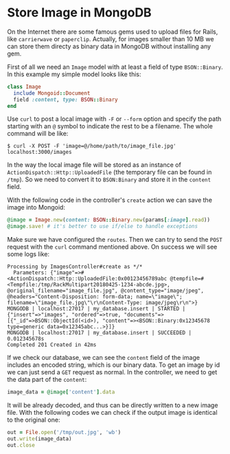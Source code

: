 # Store Image in MongoDB

On the Internet there are some famous gems used to upload files for Rails, like `carrierwave` or `paperclip`. Actually, for images smaller than 10 MB we can store them directy as binary data in MongoDB without installing any gem.

First of all we need an `Image` model with at least a field of type `BSON::Binary`. In this example my simple model looks like this:

```ruby
class Image
  include Mongoid::Document
  field :content, type: BSON::Binary
end
```

Use `curl` to post a local image with `-F` or `--form` option and specify the path starting with an `@` symbol to indicate the rest to be a filename. The whole command will be like:

```console
$ curl -X POST -F 'image=@/home/path/to/image_file.jpg' localhost:3000/images
```

In the way the local image file will be stored as an instance of `ActionDispatch::Http::UploadedFile` (the temporary file can be found in `/tmp`). So we need to convert it to `BSON:Binary` and store it in the `content` field.

With the following code in the controller's `create` action we can save the image into Mongoid:

```ruby
@image = Image.new(content: BSON::Binary.new(params[:image].read))
@image.save! # it's better to use if/else to handle exceptions
```

Make sure we have configured the `routes`. Then we can try to send the `POST` request with the `curl` command mentioned above. On success we will see some logs like:

```console
Processing by ImagesController#create as */*
  Parameters: {"image"=>#<ActionDispatch::Http::UploadedFile:0x00123456789abc @tempfile=#<Tempfile:/tmp/RackMultipart20180425-1234-abcde.jpg>, @original_filename="image_file.jpg", @content_type="image/jpeg", @headers="Content-Disposition: form-data; name=\"image\"; filename=\"image_file.jpg\"\r\nContent-Type: image/jpeg\r\n">}
MONGODB | localhost:27017 | my_database.insert | STARTED | {"insert"=>"images", "ordered"=>true, "documents"=>[{"_id"=>BSON::ObjectId(<id>), "content"=><BSON::Binary:0x12345678 type=generic data=0x12345abc...>}]}
MONGODB | localhost:27017 | my_database.insert | SUCCEEDED | 0.012345678s
Completed 201 Created in 42ms
```

If we check our database, we can see the `content` field of the image includes an encoded string, which is our binary data. To get an image by id we can just send a `GET` request as normal. In the controller, we need to get the data part of the `content`:

```ruby
image_data = @image['content'].data
```

It will be already decoded, and thus can be directly written to a new image file. With the following codes we can check if the output image is identical to the original one:

```ruby
out = File.open('/tmp/out.jpg', 'wb')
out.write(image_data)
out.close
```
